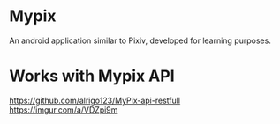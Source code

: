 # Mypix
 An android application similar to Pixiv, developed for learning purposes.
# Works with Mypix API
https://github.com/alrigo123/MyPix-api-restfull
https://imgur.com/a/VDZpi9m
